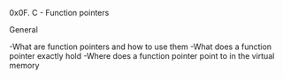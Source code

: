 0x0F. C - Function pointers

General

-What are function pointers and how to use them
-What does a function pointer exactly hold
-Where does a function pointer point to in the virtual memory
